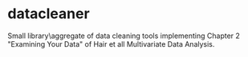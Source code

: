 # datacleaner
Small library\aggregate of data cleaning tools implementing Chapter 2 "Examining Your Data" of Hair et all Multivariate Data Analysis.
